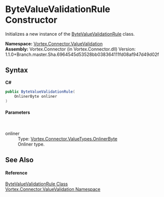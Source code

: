 # ByteValueValidationRule Constructor 
 

Initializes a new instance of the <a href="T_Vortex_Connector_ValueValidation_ByteValueValidationRule.md">ByteValueValidationRule</a> class.

**Namespace:**&nbsp;<a href="N_Vortex_Connector_ValueValidation.md">Vortex.Connector.ValueValidation</a><br />**Assembly:**&nbsp;Vortex.Connector (in Vortex.Connector.dll) Version: 1.1.0+Branch.master.Sha.6964545d53528bb038364111fd08af947d49d02f

## Syntax

**C#**<br />
``` C#
public ByteValueValidationRule(
	OnlinerByte onliner
)
```


#### Parameters
&nbsp;<dl><dt>onliner</dt><dd>Type: <a href="T_Vortex_Connector_ValueTypes_OnlinerByte.md">Vortex.Connector.ValueTypes.OnlinerByte</a><br />Onliner type.</dd></dl>

## See Also


#### Reference
<a href="T_Vortex_Connector_ValueValidation_ByteValueValidationRule.md">ByteValueValidationRule Class</a><br /><a href="N_Vortex_Connector_ValueValidation.md">Vortex.Connector.ValueValidation Namespace</a><br />